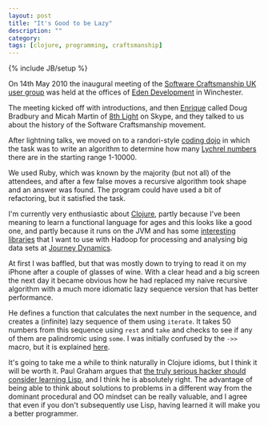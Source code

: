 ```yaml
---
layout: post
title: "It's Good to be Lazy"
description: ""
category:
tags: [clojure, programming, craftsmanship]
---
```

{% include JB/setup %}

On 14th May 2010 the inaugural meeting of the
[Software Craftsmanship UK user group](http://softwarecraftsmanship.co.uk) was held at the
offices of [Eden Development](http://edendevelopment.co.uk) in
Winchester.

The meeting kicked off with introductions, and then
[Enrique](http://twitter.com/ecomba) called Doug Bradbury and
Micah Martin of [8th Light](http://8thlight.com) on Skype, and they
talked to us about the history of the Software Craftsmanship
movement.

After lightning talks, we moved on to a randori-style
[coding dojo](http://codingdojo.org/cgi-bin/wiki.pl?RandoriKata) in which the
task was to write an algorithm to determine how many
[Lychrel numbers](http://en.wikipedia.org/wiki/Lychrel_number) there are in the
starting range 1-10000.

We used Ruby, which was known by the majority (but not all) of
the attendees, and after a few false moves a recursive  algorithm took
shape and an answer was found.  The program could have used a bit of
refactoring, but it satisfied the task.

I'm currently very enthusiastic about [Clojure](http://clojure.org),
partly because I've been meaning to learn a functional language for
ages and this looks like a good one, and partly because it runs on the
JVM and has some [interesting](http://github.com/nathanmarz/cascalog)
[libraries](http://github.com/liebke/incanter) that I want to use with
Hadoop for processing and analysing big data sets at
[Journey Dynamics](http://www.journeydynamics.com).


At first I was baffled, but that was mostly down to trying to read it
on my iPhone after a couple of glasses of wine.  With a clear head and
a big screen the next day it became obvious how he had replaced my
naive recursive algorithm with a much more idiomatic lazy sequence
version that has better performance. 

He defines a function that calculates the next number in the
sequence, and creates a (infinite) lazy sequence of them using
`iterate`. It takes 50 numbers from this sequence using `rest` and
`take` and checks to see if any of them are palindromic using `some`.
I was initially confused by the `->>` macro, but it is explained 
[here](http://richhickey.github.com/clojure/clojure.core-api.html#clojure.core/-%3E%3E).

It's going to take me a while to think naturally in Clojure idioms,
but I think it will be worth it. Paul Graham argues that
[the truly serious hacker should consider learning Lisp](http://www.paulgraham.com/avg.html),
and I think he is
absolutely right. The advantage of being able to think about solutions
to problems in a different way from the dominant procedural and OO mindset
can be really valuable, and I agree that even if you don't
subsequently use Lisp, having learned it will make you a better
programmer.
